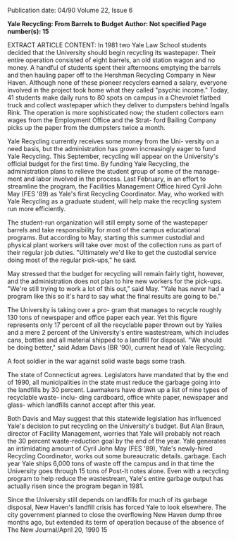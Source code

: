 Publication date: 04/90
Volume 22, Issue 6

**Yale Recycling: From Barrels to Budget**
**Author: Not specified**
**Page number(s): 15**

EXTRACT ARTICLE CONTENT:
In 1981 two Yale Law School students
decided that the University should
begin recycling its wastepaper. Their
entire operation consisted of eight
barrels, an old station wagon and no
money. A handful of students spent
their afternoons emptying the barrels
and
then hauling paper off to
the Hershman Recycling Company in
New Haven. Although none of these
pioneer recyclers earned a salary,
everyone involved in the project took
home what
they called "psychic
income." Today, 41 students make
daily runs to 80 spots on campus in a
Chevrolet flatbed truck and collect
wastepaper which they deliver to
dumpsters behind Ingalls Rink. The
operation is more sophisticated now;
the student collectors earn wages from
the Employment Office and the Strat-
ford Bailing Company picks up the
paper from the dumpsters twice a
month.


Yale Recycling currently
receives some money from the Uni-
versity on a
need basis, but the
administration has grown increasingly
eager to fund Yale Recycling. This
September, recycling will appear on
the University's official budget for the
first time.
By funding Yale Recycling, the
administration plans to relieve the
student group of some of the manage-
ment and labor involved in the
process. Last February, in an effort to
streamline the program, the Facilities
Management Office hired Cyril John
May (FES '89) as Yale's first Recycling
Coordinator. May, who worked with
Yale Recycling as a graduate student,
will help make the recycling system
run more efficiently.


The student-run organization will
still empty some of the wastepaper
barrels and take responsibility for most
of the campus educational programs.
But according to May, starting this
summer custodial and physical plant
workers will take over most of the
collection runs as part of their regular
job duties. "Ultimately we'd like to get
the custodial service doing most of the
regular pick-ups," he said.


May
stressed that the budget for recycling
will remain fairly tight, however, and
the administration does not plan to
hire new workers for the pick-ups.
"We're still trying to work a lot of this
out," said May. "Yale has never had a
program like this so it's hard to say
what the final results are going to be."


The University is taking over a pro-
gram that manages to recycle roughly
130 tons of newspaper and office paper
each year. Yet this figure represents
only 17 percent of all the recyclable
paper thrown out by Yalies and a mere
2 percent of the University's entire
wastestream,
which includes cans,
bottles and all material shipped to a
landfill for disposal. "We should be
doing better," said Adam Davis (BR
'90), current head of Yale Recycling.


A foot soldier in the war against
solid waste bags some trash.


The state of Connecticut agrees.
Legislators have mandated that by the
end of 1990, all municipalities in the
state must reduce the garbage going
into the landfills by 30 percent.
Lawmakers have drawn up a list of
nine types of recyclable waste- inclu-
ding cardboard, office white paper,
newspaper and glass- which landfills
cannot accept after this year.


Both Davis and May suggest that
this statewide legislation has influenced
Yale's decision to put recycling on the
University's budget. But Alan Braun,
director of Facility Management,
worries that Yale will probably not
reach the 30 percent waste-reduction
goal by the end of the year. Yale
generates an intimidating amount of
Cyril John May (FES '89), Yale's
newly-hired Recycling Coordinator,
works out some bureaucratic details.
garbage. Each year Yale ships 6,000
tons of waste off the campus and in
that time the University goes through
15 tons of Post-It notes alone. Even
with a recycling program to help reduce
the wastestream, Yale's entire garbage
output has actually risen since the
program began in 1981.


Since the University still depends on
landfills for much of its garbage
disposal, New Haven's landfill crisis
has forced Yale to look elsewhere. The
city government planned to close the
overflowing New Haven dump three
months ago, but extended its term of
operation because of the absence of
The New Journal/April 20, 1990 15